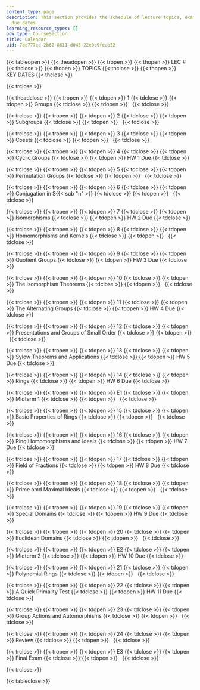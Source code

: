 ```yaml
---
content_type: page
description: This section provides the schedule of lecture topics, exams, and assignment
  due dates.
learning_resource_types: []
ocw_type: CourseSection
title: Calendar
uid: 7be777ed-2b62-8611-d045-22e0c9feab52
---
```


{{< tableopen >}}
{{< theadopen >}}
{{< tropen >}}
{{< thopen >}}
LEC #
{{< thclose >}}
{{< thopen >}}
TOPICS
{{< thclose >}}
{{< thopen >}}
KEY DATES
{{< thclose >}}

{{< trclose >}}

{{< theadclose >}}
{{< tropen >}}
{{< tdopen >}}
1
{{< tdclose >}}
{{< tdopen >}}
Groups
{{< tdclose >}}
{{< tdopen >}}
 
{{< tdclose >}}

{{< trclose >}}
{{< tropen >}}
{{< tdopen >}}
2
{{< tdclose >}}
{{< tdopen >}}
Subgroups
{{< tdclose >}}
{{< tdopen >}}
 
{{< tdclose >}}

{{< trclose >}}
{{< tropen >}}
{{< tdopen >}}
3
{{< tdclose >}}
{{< tdopen >}}
Cosets
{{< tdclose >}}
{{< tdopen >}}
 
{{< tdclose >}}

{{< trclose >}}
{{< tropen >}}
{{< tdopen >}}
4
{{< tdclose >}}
{{< tdopen >}}
Cyclic Groups
{{< tdclose >}}
{{< tdopen >}}
HW 1 Due
{{< tdclose >}}

{{< trclose >}}
{{< tropen >}}
{{< tdopen >}}
5
{{< tdclose >}}
{{< tdopen >}}
Permutation Groups
{{< tdclose >}}
{{< tdopen >}}
 
{{< tdclose >}}

{{< trclose >}}
{{< tropen >}}
{{< tdopen >}}
6
{{< tdclose >}}
{{< tdopen >}}
Conjugation in S{{< sub "n" >}}
{{< tdclose >}}
{{< tdopen >}}
 
{{< tdclose >}}

{{< trclose >}}
{{< tropen >}}
{{< tdopen >}}
7
{{< tdclose >}}
{{< tdopen >}}
Isomorphisms
{{< tdclose >}}
{{< tdopen >}}
HW 2 Due
{{< tdclose >}}

{{< trclose >}}
{{< tropen >}}
{{< tdopen >}}
8
{{< tdclose >}}
{{< tdopen >}}
Homomorphisms and Kernels
{{< tdclose >}}
{{< tdopen >}}
 
{{< tdclose >}}

{{< trclose >}}
{{< tropen >}}
{{< tdopen >}}
9
{{< tdclose >}}
{{< tdopen >}}
Quotient Groups
{{< tdclose >}}
{{< tdopen >}}
HW 3 Due
{{< tdclose >}}

{{< trclose >}}
{{< tropen >}}
{{< tdopen >}}
10
{{< tdclose >}}
{{< tdopen >}}
The Isomorphism Theorems
{{< tdclose >}}
{{< tdopen >}}
 
{{< tdclose >}}

{{< trclose >}}
{{< tropen >}}
{{< tdopen >}}
11
{{< tdclose >}}
{{< tdopen >}}
The Alternating Groups
{{< tdclose >}}
{{< tdopen >}}
HW 4 Due
{{< tdclose >}}

{{< trclose >}}
{{< tropen >}}
{{< tdopen >}}
12
{{< tdclose >}}
{{< tdopen >}}
Presentations and Groups of Small Order
{{< tdclose >}}
{{< tdopen >}}
 
{{< tdclose >}}

{{< trclose >}}
{{< tropen >}}
{{< tdopen >}}
13
{{< tdclose >}}
{{< tdopen >}}
Sylow Theorems and Applications
{{< tdclose >}}
{{< tdopen >}}
HW 5 Due
{{< tdclose >}}

{{< trclose >}}
{{< tropen >}}
{{< tdopen >}}
14
{{< tdclose >}}
{{< tdopen >}}
Rings
{{< tdclose >}}
{{< tdopen >}}
HW 6 Due
{{< tdclose >}}

{{< trclose >}}
{{< tropen >}}
{{< tdopen >}}
E1
{{< tdclose >}}
{{< tdopen >}}
Midterm 1
{{< tdclose >}}
{{< tdopen >}}
 
{{< tdclose >}}

{{< trclose >}}
{{< tropen >}}
{{< tdopen >}}
15
{{< tdclose >}}
{{< tdopen >}}
Basic Properties of Rings
{{< tdclose >}}
{{< tdopen >}}
 
{{< tdclose >}}

{{< trclose >}}
{{< tropen >}}
{{< tdopen >}}
16
{{< tdclose >}}
{{< tdopen >}}
Ring Homomorphisms and Ideals
{{< tdclose >}}
{{< tdopen >}}
HW 7 Due
{{< tdclose >}}

{{< trclose >}}
{{< tropen >}}
{{< tdopen >}}
17
{{< tdclose >}}
{{< tdopen >}}
Field of Fractions
{{< tdclose >}}
{{< tdopen >}}
HW 8 Due
{{< tdclose >}}

{{< trclose >}}
{{< tropen >}}
{{< tdopen >}}
18
{{< tdclose >}}
{{< tdopen >}}
Prime amd Maximal Ideals
{{< tdclose >}}
{{< tdopen >}}
 
{{< tdclose >}}

{{< trclose >}}
{{< tropen >}}
{{< tdopen >}}
19
{{< tdclose >}}
{{< tdopen >}}
Special Domains
{{< tdclose >}}
{{< tdopen >}}
HW 9 Due
{{< tdclose >}}

{{< trclose >}}
{{< tropen >}}
{{< tdopen >}}
20
{{< tdclose >}}
{{< tdopen >}}
Euclidean Domains
{{< tdclose >}}
{{< tdopen >}}
 
{{< tdclose >}}

{{< trclose >}}
{{< tropen >}}
{{< tdopen >}}
E2
{{< tdclose >}}
{{< tdopen >}}
Midterm 2
{{< tdclose >}}
{{< tdopen >}}
HW 10 Due
{{< tdclose >}}

{{< trclose >}}
{{< tropen >}}
{{< tdopen >}}
21
{{< tdclose >}}
{{< tdopen >}}
Polynomial Rings
{{< tdclose >}}
{{< tdopen >}}
 
{{< tdclose >}}

{{< trclose >}}
{{< tropen >}}
{{< tdopen >}}
22
{{< tdclose >}}
{{< tdopen >}}
A Quick Primality Test
{{< tdclose >}}
{{< tdopen >}}
HW 11 Due
{{< tdclose >}}

{{< trclose >}}
{{< tropen >}}
{{< tdopen >}}
23
{{< tdclose >}}
{{< tdopen >}}
Group Actions and Automorphisms
{{< tdclose >}}
{{< tdopen >}}
 
{{< tdclose >}}

{{< trclose >}}
{{< tropen >}}
{{< tdopen >}}
24
{{< tdclose >}}
{{< tdopen >}}
Review
{{< tdclose >}}
{{< tdopen >}}
 
{{< tdclose >}}

{{< trclose >}}
{{< tropen >}}
{{< tdopen >}}
E3
{{< tdclose >}}
{{< tdopen >}}
Final Exam
{{< tdclose >}}
{{< tdopen >}}
 
{{< tdclose >}}

{{< trclose >}}

{{< tableclose >}}
